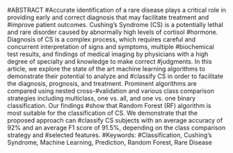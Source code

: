 #ABSTRACT
#Accurate identification of a rare disease plays a critical role in providing early and correct diagnosis that may facilitate treatment and #improve patient outcomes. Cushing’s Syndrome (CS) is a potentially lethal and rare disorder caused by abnormally high levels of cortisol #hormone. Diagnosis of CS is a complex process, which requires careful and concurrent interpretation of signs and symptoms, multiple #biochemical test results, and findings of medical imaging by physicians with a high degree of specialty and knowledge to make correct #judgments. In this article, we explore the state of the art machine learning algorithms to demonstrate their potential to analyze and #classify CS in order to facilitate the diagnosis, prognosis, and treatment.  Prominent algorithms are compared using nested cross-#validation and various class comparison strategies including multiclass, one vs. all, and one vs. one binary classification. Our findings #show that Random Forest (RF) algorithm is most suitable for the classification of CS. We demonstrate that the proposed approach can #classify CS subjects with an average accuracy of 92% and an average F1 score of 91.5%, depending on the class comparison strategy and #selected features.
#Keywords:
#Classification, Cushing’s Syndrome, Machine Learning, Prediction, Random Forest, Rare Disease

